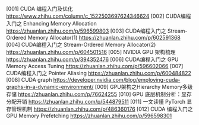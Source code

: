 [001] CUDA 编程入门及优化 https://www.zhihu.com/column/c_1522503697624346624
[002] CUDA编程入门之 Enhancing Memory Allocation https://zhuanlan.zhihu.com/p/596599803
[003] CUDA编程入门之 Stream-Ordered Memory Allocator(1) https://zhuanlan.zhihu.com/p/602591368
[004] CUDA编程入门之 Stream-Ordered Memory Allocator(2) https://zhuanlan.zhihu.com/p/604501516
[005] NVIDIA GPU 架构梳理 https://zhuanlan.zhihu.com/p/394352476
[006] CUDA编程入门之 GPU Memory Access Tuning https://zhuanlan.zhihu.com/p/596602066
[007] CUDA编程入门之 Pointer Aliasing https://zhuanlan.zhihu.com/p/600484822
[008] CUDA graph https://developer.nvidia.com/blog/employing-cuda-graphs-in-a-dynamic-environment/
[009] GPU架构之Hierarchy Memory多级存储 https://zhuanlan.zhihu.com/p/76624255
[010] GPU 底层机制分析：显存分配开销 https://zhuanlan.zhihu.com/p/544879511
[011] 一文读懂 PyTorch 显存管理机制 https://zhuanlan.zhihu.com/p/486360176
[012] CUDA 编程入门之 GPU Memory Prefetching https://zhuanlan.zhihu.com/p/596598301
